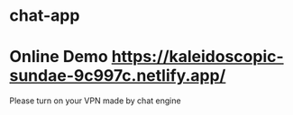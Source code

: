 # chat-app
# Online Demo https://kaleidoscopic-sundae-9c997c.netlify.app/
Please turn on your VPN
made by chat engine
